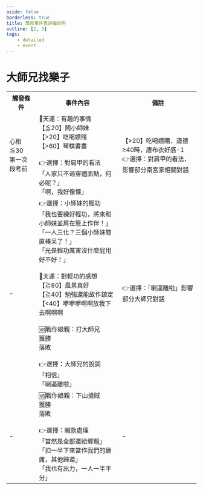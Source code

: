 ```yaml
---
aside: false
borderless: true
title: 簡易事件表詳細說明
outline: [2, 3]
tags:
    - detailed
    - event
---
```


# 大師兄找樂子

<Table class="timeline-table">
    <tr class="timeline-header">
        <th>觸發條件</th>
        <th>事件內容</th>
        <th>備註</th>
    </tr>
	<tr>
		<td>
		心相≦30<br>
		第一次段考前<br>
		</td>
		<td>
			🎲天運：有趣的事情<br>
			<span title="👉選擇：小師妹的輕功">【≦20】鬧小師妹 </span> <br>
			<span title="道德<40，唐布衣好感+3、名聲-1、🆚戰你娘親：下山搶賊">【>20】吃喝嫖賭 </span> <br>
			<span title="👉選擇：對肩甲的看法">【>60】琴棋書畫 </span>  <br>
			<br>
			👉選擇：對肩甲的看法 <br>
			<span title="唐布衣-1、南宮世家+1、支持肩甲">「人家只不過穿體面點，何必呢？」</span> <br>
			<span title="嘴力+1、唐布衣+1、獲得【大師兄的塗鴉】、不支持肩甲">「啊，我好像懂」</span>  <br>
		</td>
		<td>
			【>20】吃喝嫖賭，道德≥40時，唐布衣好感-1 <br>
			👉選擇：對肩甲的看法，影響部分南宮家相關對話 <br>
		</td>
	</tr>
	<tr>
		<td>-</td>
		<td>
			👉選擇：小師妹的輕功 <br>
			<span title="性情+1、獲得秘笈《逍遙遊腿法》">「我也要練好輕功，將來和小師妹並肩在簷上作伴！」</span> <br>
			<span title="唐布衣+2">「一人三化？三個小師妹簡直棒呆了！」</span>  <br>
			<span title="修養-1、性情+1、處世+1">「光是輕功厲害沒什麼屁用好不好！」</span>  <br>
			<br>
			<span title="輕功正向補正">🎲天運：對輕功的感想</span><br>
			<span title="性情+1">【≧80】風景真好 </span> <br>
			<span title="處世-1、🆚戰你娘親：打大師兄">【≧40】勉強還能故作鎮定 </span> <br>
			<span title="性情-2、嘴力+1、輕功+1、唐默鈴+1、心相+20">【<40】咿咿咿啊啊放我下去啊啊啊 </span> <br>
			<br>
			🆚戰你娘親：打大師兄<br>
			<span title="武學+2、👉選擇：大師兄的說詞">獲勝</span> <br>
			<span title="武學+2、👉選擇：大師兄的說詞">落敗</span> <br>
			<br>
			👉選擇：大師兄的說詞 <br>
			<span title="心相+20、唐布衣+1">「相信」</span> <br>
			<span title="心相+20、唐布衣+1">「喇逼雕啦」</span>  <br>
		</td>
		<td>👉選擇：「喇逼雕啦」影響部分大師兄對話</td>
	</tr>
	<tr>
		<td>-</td>
		<td>
			🆚戰你娘親：下山搶賊 <br>
			<span title="武學+2、名聲+1">獲勝</span> <br>
			<span title="武學+2">落敗</span>  <br>
			<br>
			👉選擇：贓款處理 <br>
			<span title="名聲+2、道德+1、唐中翎+1、唐布衣-1">「當然是全部還給鄉親」</span> <br>
			<span title="名聲+1、處世-1、唐布衣+1、銀兩+500">「扣一半下來當作我們的酬庸，其他歸還」</span>  <br>
			<span title="嘴力+1、道德-1、處世-1、性情+1、銀兩+2000">「我也有出力，一人一半平分」</span>  <br>
		</td>
		<td>-</td>
	</tr>
</table>






